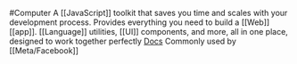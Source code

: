 #Computer 
A [[JavaScript]] toolkit that saves you time and scales with your development process. Provides everything you need to build a [[Web]] [[app]]. [[Language]] utilities, [[UI]] components, and more, all in one place, designed to work together perfectly
[Docs](https://dojotoolkit.org)
Commonly used by [[Meta/Facebook]]
